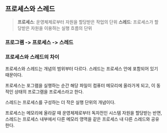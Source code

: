 ## 프로세스와 스레드

> **프로세스**: 운영체제로부터 자원을 할당받은 작업의 단위
> **스레드**: 프로세스가 할당받은 자원을 이용하는 실행 흐름의 단위

### 프로그램 -> 프로세스 -> 스레드

### 프로세스와 스레드의 차이

프로세스와 스레드는 개념의 범위부터 다르다. 스레드는 프로세스 안에 포함되어 있기 때문이다.

프로세스는 포그램을 실행하는 순간 해당 파일이 컴퓨터 메모리에 올라가게 되고, 이 동적인 상태의 프로그램을 프로세스라고 한다.

스레드는 프로세스를 구성하는 더 작은 실행 단위의 개념이다.

프로세스는 메모리에 올라갈 때 운영체제로부터 독자전인 시스템 자원을 할당받는 반면, 스레드는 프로세스 내부에서 다른 메모리 영역을 같은 프로세스 내 다른 스레드와 공유한다.
